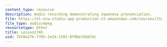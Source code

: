 ```yaml
---
content_type: resource
description: Audio recording demonstrating Japanese pronunciation.
file: https://ol-ocw-studio-app-production.s3.amazonaws.com/courses/21g-504-japanese-iv-spring-2009/7bf0e276f7052e2415010f96e7ddd7dc_Lesson17A5.mp3
file_type: audio/mpeg
resourcetype: Other
title: Lesson17A5
uid: 7bf0e276-f705-2e24-1501-0f96e7ddd7dc
---
```

